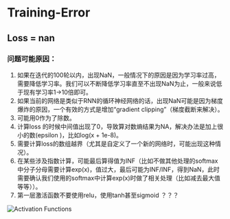 # Training-Error

## Loss = nan

### 问题可能原因：

1. 如果在迭代的100轮以内，出现NaN，一般情况下的原因是因为学习率过高，需要降低学习率。我们可以不断降低学习率直至不出现NaN为止，一般来说低于现有学习率1→10倍即可。  
2. 如果当前的网络是类似于RNN的循环神经网络的话，出现NaN可能是因为梯度爆炸的原因，一个有效的方式是增加“gradient clipping”（梯度截断来解决）。  
3. 可能用0作为了除数。    
4. 计算loss 的时候中间值出现了0，导致算对数熵结果为NA，解决办法是加上很小的数(epsilon )，比如log(x + 1e-8)。   
5. 需要计算loss的数组越界（尤其是自定义了一个新的网络时，可能出现这种情况）。   
6. 在某些涉及指数计算，可能最后算得值为INF（比如不做其他处理的softmax中分子分母需要计算exp(x)，值过大，最后可能为INF/INF，得到NaN，此时需要确认我们使用的softmax中计算exp(x)时做了相关处理（比如减去最大值等等））。  
7. 第一层激活函数不要使用relu，使用tanh甚至sigmoid ？？？

![Activation Functions](https://github.com/wonniu/Training-Error/raw/master/image/activations.png)
